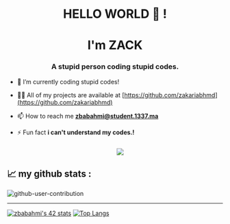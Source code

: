 <h1 align="center">HELLO WORLD  👋 !
<h1 align="center"> I'm ZACK</h1>
<h3 align="center">A stupid person coding stupid codes.</h3>
  
  
- 🔭 I’m currently coding stupid codes!

- 👨‍💻 All of my projects are available at [https://github.com/zakariabhmd](https://github.com/zakariabhmd)

- 📫 How to reach me **zbabahmi@student.1337.ma**

- ⚡ Fun fact  **i can't understand my codes.!**

  
  
  
  <h3 align="center"
  Visitor count<br>
  <img src="https://profile-counter.glitch.me/zakariabhmd/count.svg" />
</p>

📈 my github stats : 
---------------

![github-user-contribution](https://user-images.githubusercontent.com/58959408/157782696-8bc9ca49-ca61-4ab5-8b83-49c4e76c1a8f.svg)

</div>





---------------
[![zbabahmi's 42 stats](https://badge.mediaplus.ma/Levi/zbabahmi)](https://github.com/oakoudad/badge42) [![Top Langs](https://github-readme-stats-git-masterrstaa-rickstaa.vercel.app/api/top-langs/?username=zakariabhmd&theme=dracula )](https://github.com/zakariabhmd/github-readme-stats)
